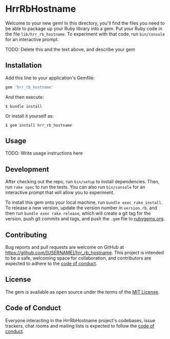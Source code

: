 # HrrRbHostname

Welcome to your new gem! In this directory, you'll find the files you need to be able to package up your Ruby library into a gem. Put your Ruby code in the file `lib/hrr_rb_hostname`. To experiment with that code, run `bin/console` for an interactive prompt.

TODO: Delete this and the text above, and describe your gem

## Installation

Add this line to your application's Gemfile:

```ruby
gem 'hrr_rb_hostname'
```

And then execute:

    $ bundle install

Or install it yourself as:

    $ gem install hrr_rb_hostname

## Usage

TODO: Write usage instructions here

## Development

After checking out the repo, run `bin/setup` to install dependencies. Then, run `rake spec` to run the tests. You can also run `bin/console` for an interactive prompt that will allow you to experiment.

To install this gem onto your local machine, run `bundle exec rake install`. To release a new version, update the version number in `version.rb`, and then run `bundle exec rake release`, which will create a git tag for the version, push git commits and tags, and push the `.gem` file to [rubygems.org](https://rubygems.org).

## Contributing

Bug reports and pull requests are welcome on GitHub at https://github.com/[USERNAME]/hrr_rb_hostname. This project is intended to be a safe, welcoming space for collaboration, and contributors are expected to adhere to the [code of conduct](https://github.com/[USERNAME]/hrr_rb_hostname/blob/master/CODE_OF_CONDUCT.md).


## License

The gem is available as open source under the terms of the [MIT License](https://opensource.org/licenses/MIT).

## Code of Conduct

Everyone interacting in the HrrRbHostname project's codebases, issue trackers, chat rooms and mailing lists is expected to follow the [code of conduct](https://github.com/[USERNAME]/hrr_rb_hostname/blob/master/CODE_OF_CONDUCT.md).
